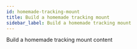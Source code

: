 ```yaml
---
id: homemade-tracking-mount
title: Build a homemade tracking mount
sidebar_label: Build a homemade tracking mount
---
```


Build a homemade tracking mount content
